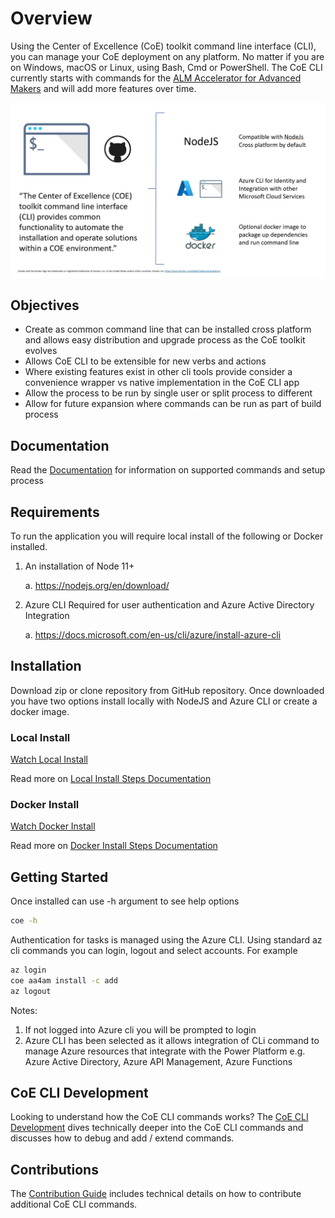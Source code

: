 # Overview

Using the Center of Excellence (CoE) toolkit command line interface (CLI), you can manage your CoE deployment on any platform. No matter if you are on Windows, macOS or Linux, using Bash, Cmd or PowerShell. The CoE CLI currently starts with commands for the [ALM Accelerator for Advanced Makers](./docs/aa4am/readme.md) and will add more features over time.

![Overview](./docs/images/overview.jpg)

## Objectives

- Create as common command line that can be installed cross platform and allows easy distribution and upgrade process as the CoE toolkit evolves
- Allows CoE CLI to be extensible for new verbs and actions
- Where existing features exist in other cli tools provide consider a convenience wrapper vs native implementation in the CoE CLI app
- Allow the process to be run by single user or split process to different
- Allow for future expansion where commands can be run as part of build process

## Documentation

Read the [Documentation](./docs/readme.md) for information on supported commands and setup process

## Requirements

To run the application you will require local install of the following or Docker installed.

1. An installation of Node 11+

   a. https://nodejs.org/en/download/

1. Azure CLI Required for user authentication and Azure Active Directory Integration

   a. https://docs.microsoft.com/en-us/cli/azure/install-azure-cli

## Installation

Download zip or clone repository from GitHub repository. Once downloaded you have two options install locally with NodeJS and Azure CLI or create a docker image.

### Local Install

[Watch Local Install](./docs/sample-local-install.md)

Read more on [Local Install Steps Documentation](./docs/readme.md#local-install)

### Docker Install

[Watch Docker Install](./docs/sample-docker-install.md)

Read more on [Docker Install Steps Documentation](./docs/readme.md#docker-install)

## Getting Started

Once installed can use -h argument to see help options

```bash
coe -h

```

Authentication for tasks is managed using the Azure CLI. Using standard az cli commands you can login, logout and select accounts. For example

```bash
az login
coe aa4am install -c add
az logout
```

Notes:
1. If not logged into Azure cli you will be prompted to login
1. Azure CLI has been selected as it allows integration of CLi command to manage Azure resources that integrate with the Power Platform e.g. Azure Active Directory, Azure API Management, Azure Functions

## CoE CLI Development

Looking to understand how the CoE CLI commands works? The [CoE CLI Development](./docs/cli-development/readme.md) dives technically deeper into the CoE CLI commands and discusses how to debug and add / extend commands.

## Contributions

The [Contribution Guide](./CONTRIBUTING.md) includes technical details on how to contribute additional CoE CLI commands.